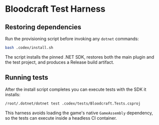 # Bloodcraft Test Harness

## Restoring dependencies
Run the provisioning script before invoking any `dotnet` commands:

```bash
bash .codex/install.sh
```

The script installs the pinned .NET SDK, restores both the main plugin and the test project, and produces a Release build artifact.

## Running tests
After the install script completes you can execute tests with the SDK it installs:

```bash
/root/.dotnet/dotnet test .codex/tests/Bloodcraft.Tests.csproj
```

This harness avoids loading the game's native `GameAssembly` dependency, so the tests can execute inside a headless CI container.
